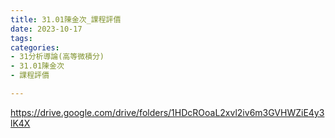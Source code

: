 ```yaml
---
title: 31.01陳金次_課程評價
date: 2023-10-17
tags: 
categories:
- 31分析導論(高等微積分)
- 31.01陳金次
- 課程評價

---
```

https://drive.google.com/drive/folders/1HDcROoaL2xvl2iv6m3GVHWZiE4y3lK4X

